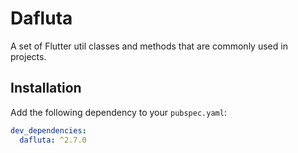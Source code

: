 # Dafluta

A set of Flutter util classes and methods that are commonly used in projects.

## Installation

Add the following dependency to your `pubspec.yaml`:

```yaml
dev_dependencies:
  dafluta: ^2.7.0
```
